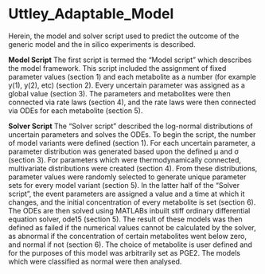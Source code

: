 # Uttley_Adaptable_Model
Herein, the model and solver script used to predict the outcome of the generic model and the in silico experiments is described.

**Model Script**
The first script is termed the “Model script” which describes the model framework. This script included the assignment of fixed parameter values (section 1) and each metabolite as a number (for example y(1), y(2), etc) (section 2). Every uncertain parameter was assigned as a global value (section 3). The parameters and metabolites were then connected via rate laws (section 4), and the rate laws were then connected via ODEs for each metabolite (section 5).


**Solver Script**
The “Solver script” described the log-normal distributions of uncertain parameters and solves the ODEs. To begin the script, the number of model variants were defined (section 1). For each uncertain parameter, a parameter distribution was generated based upon the defined µ and σ (section 3). For parameters which were thermodynamically connected, multivariate distributions were created (section 4). From these distributions, parameter values were randomly selected to generate unique parameter sets for every model variant (section 5). In the latter half of the “Solver script”, the event parameters are assigned a value and a time at which it changes, and the initial concentration of every metabolite is set (section 6). 
The ODEs are then solved using MATLABs inbuilt stiff ordinary differential equation solver, ode15 (section 5). The result of these models was then defined as failed if the numerical values cannot be calculated by the solver, as abnormal if the concentration of certain metabolites went below zero, and normal if not (section 6). The choice of metabolite is user defined and for the purposes of this model was arbitrarily set as PGE2. The models which were classified as normal were then analysed.
